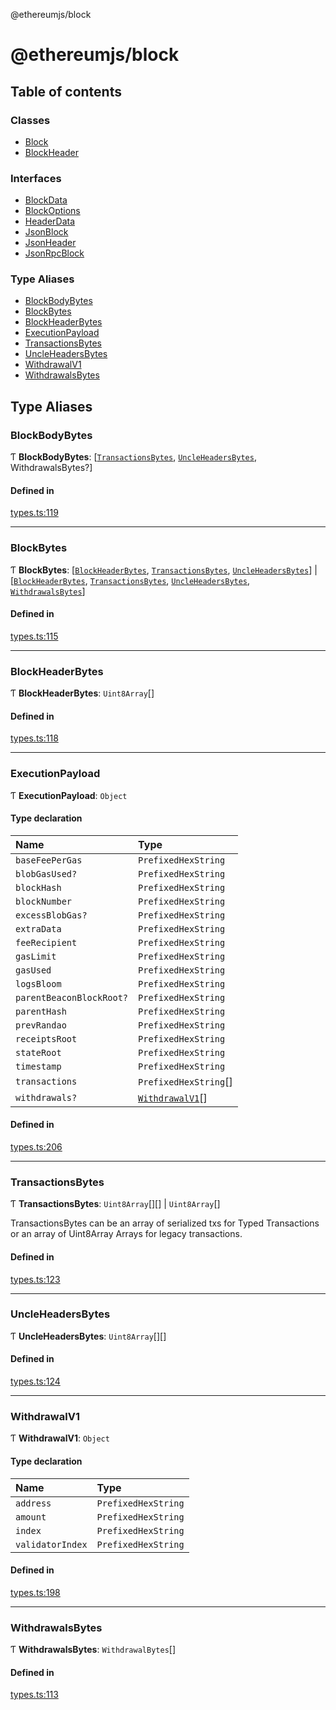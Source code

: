 @ethereumjs/block

# @ethereumjs/block

## Table of contents

### Classes

- [Block](classes/Block.md)
- [BlockHeader](classes/BlockHeader.md)

### Interfaces

- [BlockData](interfaces/BlockData.md)
- [BlockOptions](interfaces/BlockOptions.md)
- [HeaderData](interfaces/HeaderData.md)
- [JsonBlock](interfaces/JsonBlock.md)
- [JsonHeader](interfaces/JsonHeader.md)
- [JsonRpcBlock](interfaces/JsonRpcBlock.md)

### Type Aliases

- [BlockBodyBytes](README.md#blockbodybytes)
- [BlockBytes](README.md#blockbytes)
- [BlockHeaderBytes](README.md#blockheaderbytes)
- [ExecutionPayload](README.md#executionpayload)
- [TransactionsBytes](README.md#transactionsbytes)
- [UncleHeadersBytes](README.md#uncleheadersbytes)
- [WithdrawalV1](README.md#withdrawalv1)
- [WithdrawalsBytes](README.md#withdrawalsbytes)

## Type Aliases

### BlockBodyBytes

Ƭ **BlockBodyBytes**: [[`TransactionsBytes`](README.md#transactionsbytes), [`UncleHeadersBytes`](README.md#uncleheadersbytes), WithdrawalsBytes?]

#### Defined in

[types.ts:119](https://github.com/ethereumjs/ethereumjs-monorepo/blob/master/packages/block/src/types.ts#L119)

___

### BlockBytes

Ƭ **BlockBytes**: [[`BlockHeaderBytes`](README.md#blockheaderbytes), [`TransactionsBytes`](README.md#transactionsbytes), [`UncleHeadersBytes`](README.md#uncleheadersbytes)] \| [[`BlockHeaderBytes`](README.md#blockheaderbytes), [`TransactionsBytes`](README.md#transactionsbytes), [`UncleHeadersBytes`](README.md#uncleheadersbytes), [`WithdrawalsBytes`](README.md#withdrawalsbytes)]

#### Defined in

[types.ts:115](https://github.com/ethereumjs/ethereumjs-monorepo/blob/master/packages/block/src/types.ts#L115)

___

### BlockHeaderBytes

Ƭ **BlockHeaderBytes**: `Uint8Array`[]

#### Defined in

[types.ts:118](https://github.com/ethereumjs/ethereumjs-monorepo/blob/master/packages/block/src/types.ts#L118)

___

### ExecutionPayload

Ƭ **ExecutionPayload**: `Object`

#### Type declaration

| Name | Type |
| :------ | :------ |
| `baseFeePerGas` | `PrefixedHexString` |
| `blobGasUsed?` | `PrefixedHexString` |
| `blockHash` | `PrefixedHexString` |
| `blockNumber` | `PrefixedHexString` |
| `excessBlobGas?` | `PrefixedHexString` |
| `extraData` | `PrefixedHexString` |
| `feeRecipient` | `PrefixedHexString` |
| `gasLimit` | `PrefixedHexString` |
| `gasUsed` | `PrefixedHexString` |
| `logsBloom` | `PrefixedHexString` |
| `parentBeaconBlockRoot?` | `PrefixedHexString` |
| `parentHash` | `PrefixedHexString` |
| `prevRandao` | `PrefixedHexString` |
| `receiptsRoot` | `PrefixedHexString` |
| `stateRoot` | `PrefixedHexString` |
| `timestamp` | `PrefixedHexString` |
| `transactions` | `PrefixedHexString`[] |
| `withdrawals?` | [`WithdrawalV1`](README.md#withdrawalv1)[] |

#### Defined in

[types.ts:206](https://github.com/ethereumjs/ethereumjs-monorepo/blob/master/packages/block/src/types.ts#L206)

___

### TransactionsBytes

Ƭ **TransactionsBytes**: `Uint8Array`[][] \| `Uint8Array`[]

TransactionsBytes can be an array of serialized txs for Typed Transactions or an array of Uint8Array Arrays for legacy transactions.

#### Defined in

[types.ts:123](https://github.com/ethereumjs/ethereumjs-monorepo/blob/master/packages/block/src/types.ts#L123)

___

### UncleHeadersBytes

Ƭ **UncleHeadersBytes**: `Uint8Array`[][]

#### Defined in

[types.ts:124](https://github.com/ethereumjs/ethereumjs-monorepo/blob/master/packages/block/src/types.ts#L124)

___

### WithdrawalV1

Ƭ **WithdrawalV1**: `Object`

#### Type declaration

| Name | Type |
| :------ | :------ |
| `address` | `PrefixedHexString` |
| `amount` | `PrefixedHexString` |
| `index` | `PrefixedHexString` |
| `validatorIndex` | `PrefixedHexString` |

#### Defined in

[types.ts:198](https://github.com/ethereumjs/ethereumjs-monorepo/blob/master/packages/block/src/types.ts#L198)

___

### WithdrawalsBytes

Ƭ **WithdrawalsBytes**: `WithdrawalBytes`[]

#### Defined in

[types.ts:113](https://github.com/ethereumjs/ethereumjs-monorepo/blob/master/packages/block/src/types.ts#L113)
